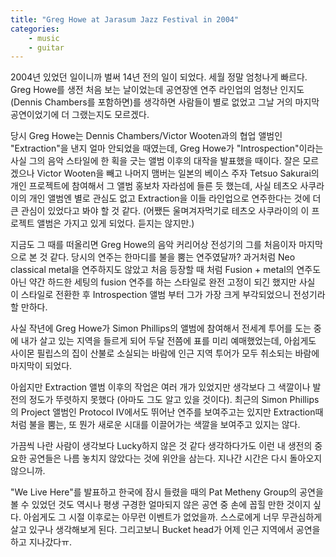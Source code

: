```yaml
---
title: "Greg Howe at Jarasum Jazz Festival in 2004"
categories:
    - music
    - guitar
---
```


2004년 있었던 일이니까 벌써 14년 전의 일이 되었다. 세월 정말 엄청나게 빠르다. Greg Howe를 생전 처음 보는 날이었는데 공연장엔 연주 라인업의 엄청난 인지도 (Dennis Chambers를 포함하면)를 생각하면 사람들이 별로 없었고 그날 거의 마지막 공연이었기에 더 그랬는지도 모르겠다.

당시 Greg Howe는 Dennis Chambers/Victor Wooten과의 협업 앨범인 "Extraction"을 낸지 얼마 안되었을 때였는데, Greg Howe가 "Introspection"이라는 사실 그의 음악 스타일에 한 획을 긋는 앨범 이후의 대작을 발표했을 때이다. 잘은 모르겠으나 Victor Wooten을 빼고 나머지 맴버는 일본의 베이스 주자 Tetsuo Sakurai의 개인 프로젝트에 참여해서 그 앨범 홍보차 자라섬에 들른 듯 했는데, 사실 테츠오 사쿠라이의 개인 앨범엔 별로 관심도 없고 Extraction을 이들 라인업으로 연주한다는 것에 더 큰 관심이 있었다고 봐야 할 것 같다. (어쨌든 울며겨자먹기로 테츠오 사쿠라이의 이 프로젝트 앨범은 가지고 있게 되었다. 듣지는 않지만.)

지금도 그 때를 떠올리면 Greg Howe의 음악 커리어상 전성기의 그를 처음이자 마지막으로 본 것 같다. 당시의 연주는 한마디를 불을 뿜는 연주였달까? 과거처럼 Neo classical metal을 연주하지도 않았고 처음 등장할 때 처럼 Fusion + metal의 연주도 아닌 약간 하드한 세팅의 fusion 연주를 하는 스타일로 완전 고정이 되긴 했지만 사실 이 스타일로 전환한 후 Introspection 앨범 부터 그가 가장 크게 부각되었으니 전성기라 할 만하다.

사실 작년에 Greg Howe가 Simon Phillips의 앨범에 참여해서 전세계 투어를 도는 중에 내가 살고 있는 지역을 들르게 되어 두달 전쯤에 표를 미리 예매했었는데, 아쉽게도 사이몬 필립스의 집이 산불로 소실되는 바람에 인근 지역 투어가 모두 취소되는 바람에 마지막이 되었다.

아쉽지만 Extraction 앨범 이후의 작업은 여러 개가 있었지만 생각보다 그 색깔이나 발전의 정도가 뚜렷하지 못했다 (아마도 그도 알고 있을 것이다). 최근의 Simon Phillips의 Project 앨범인 Protocol IV에서도 뛰어난 연주를 보여주고는 있지만 Extraction때 처럼 불을 뿜는, 또 뭔가 새로운 시대를 이끌어가는 색깔을 보여주고 있지는 않다.

가끔씩 나란 사람이 생각보다 Lucky하지 않은 것 같다 생각하다가도 이런 내 생전의 중요한 공연들은 나름 놓치지 않았다는 것에 위안을 삼는다. 지나간 시간은 다시 돌아오지 않으니까. 

"We Live Here"를 발표하고 한국에 잠시 들렸을 때의 Pat Metheny Group의 공연을 볼 수 있었던 것도 역시나 평생 구경한 얼마되지 않은 공연 중 손에 꼽힐 만한 것이지 싶다. 아쉽게도 그 시절 이후로는 아무런 이벤트가 없었을까. 스스로에게 너무 무관심하게 살고 있구나 생각해보게 된다. 그리고보니 Bucket head가 어제 인근 지역에서 공연을 하고 지나갔다ㅠ.